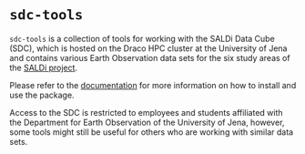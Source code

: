# `sdc-tools`

`sdc-tools` is a collection of tools for working with the SALDi Data Cube (SDC), which is hosted on the Draco HPC 
cluster at the University of Jena and contains various Earth Observation data sets for the six study areas of the 
[SALDi project](https://www.saldi.uni-jena.de/en).

Please refer to the [documentation](https://jena-earth-observation-school.github.io/sdc-tools) for more information on
how to install and use the package.

Access to the SDC is restricted to employees and students affiliated with the Department for Earth Observation of the 
University of Jena, however, some tools might still be useful for others who are working with similar data sets.
